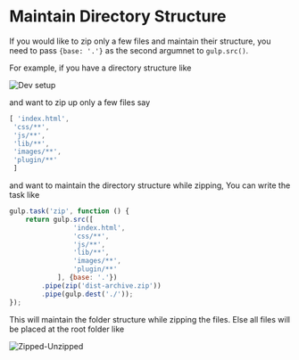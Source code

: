 # Maintain Directory Structure

If you would like to zip only a few files and maintain their structure, you need to pass `{base: '.'}` as the second argumnet to `gulp.src()`.

For example, if you have a directory structure like 

![Dev setup](https://cloud.githubusercontent.com/assets/2562992/3178498/bedf75b4-ec1a-11e3-8a71-a150ad94b450.png)

and want to zip up only a few files say

```js
[ 'index.html',
 'css/**',
 'js/**',
 'lib/**',
 'images/**',
 'plugin/**'
 ]
```
and want to maintain the directory structure while zipping, You can write the task like 

```js
gulp.task('zip', function () {
    return gulp.src([
                'index.html',
                'css/**',
                'js/**',
                'lib/**',
                'images/**',
                'plugin/**'
            ], {base: '.'})
        .pipe(zip('dist-archive.zip'))
        .pipe(gulp.dest('./'));
});
```

This will maintain the folder structure while zipping the files. Else all files will be placed at the root folder like 

![Zipped-Unzipped](https://cloud.githubusercontent.com/assets/2562992/3178614/27208c52-ec1c-11e3-852e-8bbb8e420c7f.png)
